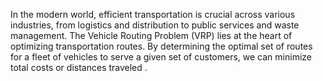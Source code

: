 In the modern world, efficient transportation is crucial across various industries, from logistics and distribution to public services and waste management. The Vehicle Routing Problem (VRP) lies at the heart of optimizing transportation routes. By determining the optimal set of routes for a fleet of vehicles to serve a given set of customers, we can minimize total costs or distances traveled .
